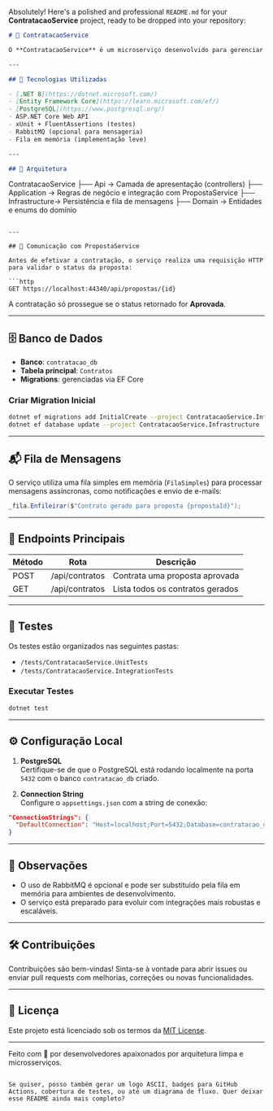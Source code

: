 Absolutely! Here's a polished and professional `README.md` for your **ContratacaoService** project, ready to be dropped into your repository:

```markdown
# 📄 ContratacaoService

O **ContratacaoService** é um microserviço desenvolvido para gerenciar a contratação de propostas aprovadas no sistema AppSeguros. Ele garante que apenas propostas com status **Aprovada** sejam contratadas, validando essa informação diretamente com o PropostaService.

---

## 🚀 Tecnologias Utilizadas

- [.NET 8](https://dotnet.microsoft.com/)
- [Entity Framework Core](https://learn.microsoft.com/ef/)
- [PostgreSQL](https://www.postgresql.org/)
- ASP.NET Core Web API
- xUnit + FluentAssertions (testes)
- RabbitMQ (opcional para mensageria)
- Fila em memória (implementação leve)

---

## 🧱 Arquitetura

```
ContratacaoService
├── Api           → Camada de apresentação (controllers)
├── Application   → Regras de negócio e integração com PropostaService
├── Infrastructure→ Persistência e fila de mensagens
├── Domain        → Entidades e enums do domínio
```

---

## 📡 Comunicação com PropostaService

Antes de efetivar a contratação, o serviço realiza uma requisição HTTP para validar o status da proposta:

```http
GET https://localhost:44340/api/propostas/{id}
```

A contratação só prossegue se o status retornado for **Aprovada**.

---

## 🗄️ Banco de Dados

- **Banco**: `contratacao_db`
- **Tabela principal**: `Contratos`
- **Migrations**: gerenciadas via EF Core

### Criar Migration Inicial

```bash
dotnet ef migrations add InitialCreate --project ContratacaoService.Infrastructure --startup-project ContratacaoService.Api
dotnet ef database update --project ContratacaoService.Infrastructure --startup-project ContratacaoService.Api
```

---

## 📬 Fila de Mensagens

O serviço utiliza uma fila simples em memória (`FilaSimples`) para processar mensagens assíncronas, como notificações e envio de e-mails:

```csharp
_fila.Enfileirar($"Contrato gerado para proposta {propostaId}");
```

---

## 📡 Endpoints Principais

| Método | Rota            | Descrição                         |
|--------|------------------|-----------------------------------|
| POST   | /api/contratos   | Contrata uma proposta aprovada   |
| GET    | /api/contratos   | Lista todos os contratos gerados |

---

## 🧪 Testes

Os testes estão organizados nas seguintes pastas:

- `/tests/ContratacaoService.UnitTests`
- `/tests/ContratacaoService.IntegrationTests`

### Executar Testes

```bash
dotnet test
```

---

## ⚙️ Configuração Local

1. **PostgreSQL**  
   Certifique-se de que o PostgreSQL está rodando localmente na porta `5432` com o banco `contratacao_db` criado.

2. **Connection String**  
   Configure o `appsettings.json` com a string de conexão:

```json
"ConnectionStrings": {
  "DefaultConnection": "Host=localhost;Port=5432;Database=contratacao_db;Username=postgres;Password=postgres"
}
```

---

## 📌 Observações

- O uso de RabbitMQ é opcional e pode ser substituído pela fila em memória para ambientes de desenvolvimento.
- O serviço está preparado para evoluir com integrações mais robustas e escaláveis.

---

## 🛠️ Contribuições

Contribuições são bem-vindas! Sinta-se à vontade para abrir issues ou enviar pull requests com melhorias, correções ou novas funcionalidades.

---

## 📄 Licença

Este projeto está licenciado sob os termos da [MIT License](LICENSE).

---

Feito com 💙 por desenvolvedores apaixonados por arquitetura limpa e microsserviços.
```

Se quiser, posso também gerar um logo ASCII, badges para GitHub Actions, cobertura de testes, ou até um diagrama de fluxo. Quer deixar esse README ainda mais completo?
